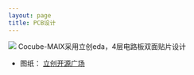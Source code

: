 ```yaml
---
layout: page
title: PCB设计
---
```

![](assets\pcb.png)
Cocube-MAIX采用立创eda，4层电路板双面贴片设计
- 图纸：
[立创开源广场](https://oshwhub.com/james2002chen/gong-dao)
